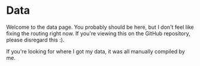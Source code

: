 # Data
Welcome to the data page. You probably should be here, but I don't feel like fixing the routing right now.
If you're viewing this on the GitHub repository, please disregard this :).

If you're looking for where I got my data, it was all manually compiled by me.
